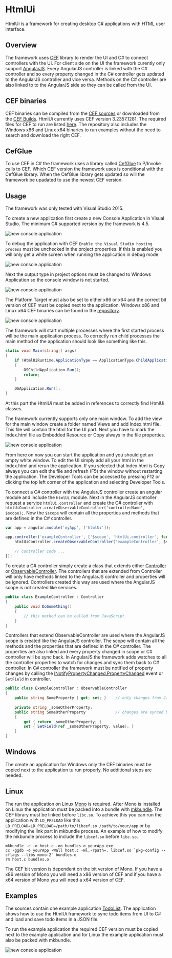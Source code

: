# HtmlUi
HtmlUi is a framework for creating desktop C# applications with HTML user interface.

## Overview
The framework uses [CEF](https://bitbucket.org/chromiumembedded/cef) library to render the UI and C# to connect controllers with the UI. For client side on the UI the framework curently only support [AngularJS](https://angularjs.org/). Every AngularJS controller is linked with the C# controller and so every property changed in the C# controller gets updated to the AngularJS controller and vice versa. Methods on the C# controller are also linked to to the AngularJS side so they can be called from the UI.

## CEF binaries
CEF binaries can be compiled from the [CEF sources](https://bitbucket.org/chromiumembedded/cef/wiki/BranchesAndBuilding) or downloaded from the [CEF Builds](https://cefbuilds.com/). HtmlUi currently uses CEF version 3.2357.1281. The required files for CEF to run are listed [here](https://code.google.com/p/chromiumembedded/source/browse/trunk/cef3/tools/distrib/win/README.redistrib.txt). The repository also includes the Windows x86 and Linux x64 binaries to run examples without the need to search and download the right CEF.

## CefGlue
To use CEF in C# the framework uses a library called [CefGlue](https://bitbucket.org/xilium/xilium.cefglue) to P/Invoke calls to CEF. Which CEF version the framework uses is conditional with the CefGlue library. When the CefGlue library gets updated so will the framework be upadated to use the newest CEF version.

## Usage
The framework was only tested with Visual Studio 2015.

To create a new application first create a new Console Application in Visual Studio. The minimum C# supported version by the framework is 4.5.

![new console application](docs/NewConsoleApplication.jpg)

To debug the application with CEF `Enable the Visual Studio hosting process` must be unchecked in the project properties. If this is enabled you will only get a white screen when running the application in debug mode.

![new console application](docs/HostingProcess.jpg)

Next the output type in project options must be changed to Windows Application so the console window is not started.

![new console application](docs/ApplicationType.jpg)

The Platform Target must also be set to either x86 or x64 and the correct bit version of CEF must be copied next to the application. Windows x86 and Linux x64 CEF binaries can be found in the [repository](src/References/cef).

![new console application](docs/PlatformTarget.jpg)

The framework will start multiple processes where the first started process will be the main application process. To correctly run child processes the main method of the application should look like something like this.
```C#
static void Main(string[] args)
{
    if (HtmlUiRuntime.ApplicationType == ApplicationType.ChildApplication)
    {
        OSChildApplication.Run();
        return;
    }

    OSApplication.Run();
}
```
At this part the HtmlUi must be added in references to correctly find HtmlUi classes.

The framework currently supports only one main window. To add the view for the main window create a folder named Views and add Index.html file. This file will contain the html for the UI part. Next you have to mark the Index.html file as Embedded Resource or Copy always in the file properties.

![new console application](docs/IndexProperties.jpg)

From here on now you can start the application and you should get an empty white window. To edit the UI simply add all your html in the Index.html and rerun the application. If you selected that Index.html is Copy always you can edit the file and refresh (F5) the window without restarting the application. The Developer Tools can be accessed by pressing F12 or clicking the top left corner of the application and selecting Developer Tools.

To connect a C# controller with the AngularJS controller create an angular module and include the `htmlUi` module. Next in the AngularJS controller request a service `htmlUi.controller` and create the C# controller with `htmlUiController.createObservableController('controllerName', $scope);`. Now the `$scope` will contain all the properties and methods that are defined in the C# controller.

```JavaScript
var app = angular.module('myApp', ['htmlUi']);

app.controller('exampleController', ['$scope', 'htmlUi.controller', function ($scope, htmlUiController) {
    htmlUiController.createObservableController('exampleController', $scope);
    
    // controller code ...
});
```

To create a C# controller simply create a class that extends either [Controller](src/Samotorcan.HtmlUi.Core/Controller.cs) or [ObservableController](src/Samotorcan.HtmlUi.Core/ObservableController.cs). The controllers that are extended from Controller will only have methods linked to the AngularJS controller and properties will be ignored. Controllers created this way are used where the AngularJS scope is not created like services.

```C#
public class ExampleController : Controller
{
    public void DoSomething()
    {
        // this method can be called from JavaScript
    }
}
```

Controllers that extend ObservableController are used where the AngularJS scope is created like the AngularJS controller. The scope will contain all the methods and the properties that are defined in the C# controller. The properties are also linked and every property changed in scope or C# controller will be sync back. In AngularJS the framework adds watches to all the controller properties to watch for changes and sync them back to C# controller. In C# controller the framework must be notified of property changes by calling the [INotifyPropertyChanged.PropertyChanged](https://msdn.microsoft.com/en-us/library/system.componentmodel.inotifypropertychanged) event or `SetField` in controller.

```C#
public class ExampleController : ObservableController
{
    public string SomeProperty { get; set; }    // only changes from JavaScript to C# are synced
    
    private string _someOtherProperty;
    public string SomeOtherProperty             // changes are synced both ways
    {
        get { return _someOtherProperty; }
        set { SetField(ref _someOtherProperty, value); }
    }
}
```

## Windows
The create an application for Windows only the CEF binaries must be copied next to the application tu run properly. No additional steps are needed.

## Linux
The run the application on Linux [Mono](http://www.mono-project.com/) is required. After Mono is installed on Linux the application must be packed into a bundle with  [mkbundle](http://www.mono-project.com/archived/guiderunning_mono_applications/#bundles). The CEF library must be linked before `libc.so`. To achieve this you can run the application with `LD_PRELOAD` like this `LD_PRELOAD=LD_PRELOAD=/path/to/libcef.so /path/to/your/app` or by modifying the link part in mkbundle process. An example of how to modify the mkbundle process to include the `libcef.so` before `libc.so`.

```Shell
mkbundle -c -o host.c -oo bundles.o yourApp.exe
cc -ggdb -o yourApp -Wall host.c -Wl,-rpath=. libcef.so `pkg-config --cflags --libs mono-2` bundles.o
rm host.c bundles.o
```

The CEF bit version is dependent on the bit version of Mono. If you have a x86 version of Mono you will need a x86 version of CEF and if you have a x64 version of Mono you will need a x64 version of CEF.

## Examples
The sources contain one example application [TodoList](src/Samotorcan.Examples.TodoList). The application shows how to use the HtmlUi framework to sync todo items from UI to C# and load and save todo items in a JSON file.

To run the example application the required CEF version must be copied next to the example application and for Linux the example application must also be packed with mkbundle.

![new console application](docs/TodoList.jpg)
